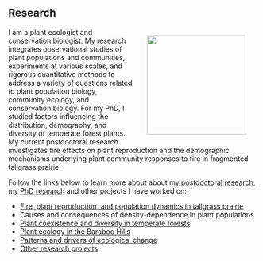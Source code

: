 ## Research

<img style="padding: 15 25px; float: right;" src="https://jaredjbeck.github.io/images/P1030137.JPG" align="right" width="200"> I am a plant ecologist and conservation biologist. My research integrates observational studies of plant populations and communities, experiments at various scales, and rigorous quantitative methods to address a variety of questions related to plant population biology, community ecology, and conservation biology. For my PhD, I studied factors influencing the distribution, demography, and diversity of temperate forest plants. My current postdoctoral research investigates fire effects on plant reproduction and the demographic mechanisms underlying plant community responses to fire in fragmented tallgrass prairie.

Follow the links below to learn more about about my [postdoctoral research](/echinacea-project.md), my [PhD research](/dissertation_research.md) and other projects I have worked on:
* [Fire, plant reproduction, and population dynamics in tallgrass prairie](echinacea-project.md)
* Causes and consequences of density-dependence in plant populations
* [Plant coexistence and diversity in temperate forests](/dissertation_research.md)
* [Plant ecology in the Baraboo Hills](/baraboo_hills.md)
* [Patterns and drivers of ecological change](/ecological_change.md)
* [Other research projects](/other_research.md)
